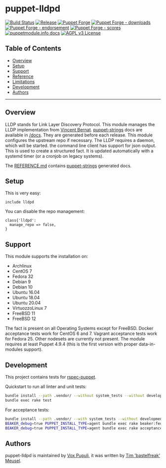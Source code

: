 # puppet-lldpd

[![Build Status](https://github.com/voxpupuli/puppet-lldpd/workflows/CI/badge.svg)](https://github.com/voxpupuli/puppet-lldpd/actions?query=workflow%3ACI)
[![Release](https://github.com/voxpupuli/puppet-lldpd/actions/workflows/release.yml/badge.svg)](https://github.com/voxpupuli/puppet-lldpd/actions/workflows/release.yml)
[![Puppet Forge](https://img.shields.io/puppetforge/v/puppet/lldpd.svg)](https://forge.puppetlabs.com/puppet/lldpd)
[![Puppet Forge - downloads](https://img.shields.io/puppetforge/dt/puppet/lldpd.svg)](https://forge.puppetlabs.com/puppet/lldpd)
[![Puppet Forge - endorsement](https://img.shields.io/puppetforge/e/puppet/lldpd.svg)](https://forge.puppetlabs.com/puppet/lldpd)
[![Puppet Forge - scores](https://img.shields.io/puppetforge/f/puppet/lldpd.svg)](https://forge.puppetlabs.com/puppet/lldpd)
[![puppetmodule.info docs](http://www.puppetmodule.info/images/badge.png)](http://www.puppetmodule.info/m/puppet-lldpd)
[![AGPL v3 License](https://img.shields.io/github/license/voxpupuli/puppet-lldpd.svg)](LICENSE)

## Table of Contents

* [Overview](#overview)
* [Setup](#setup)
* [Support](#support)
* [Reference](#reference)
* [Limitations](#limitations)
* [Development](#development)
* [Authors](#authors)

----

## Overview

LLDP stands for Link Layer Discovery Protocol. This module manages the LLDP
implementation from [Vincent Bernat](https://vincentbernat.github.io/lldpd/).
[puppet-strings](https://github.com/puppetlabs/puppet-strings#puppet-strings)
docs are available in [/docs](/docs). They are generated before each release.
This module configures the upstream repo if necessary. The LLDP requires a
daemon, which will be started. the command line client has support for json
output. This is used to create a structured fact. It is updated automatically
with a systemd timer (or a cronjob on legacy systems).

The [REFERENCE.md](REFERENCE.md) contains [puppet-strings](https://github.com/puppetlabs/puppet-strings#puppet-strings)
generated docs.

## Setup

This is very easy:

```puppet
include lldpd
```

You can disable the repo management:

```puppet
class{'lldpd':
  manage_repo => false,
}
```

## Support

This module supports the installation on:

* Archlinux
* CentOS 7
* Fedora 32
* Debian 9
* Debian 10
* Ubuntu 16.04
* Ubuntu 18.04
* Ubuntu 20.04
* VirtuozzoLinux 7
* FreeBSD 11
* FreeBSD 12

The fact is present on all Operating Systems except for FreeBSD. Docker
acceptance tests work for CentOS 6 and 7. Vagrant acceptance tests work for
Fedora 25. Other nodesets are currently not present. The module requires at
least Puppet 4.9.4 (this is the first version with proper data-in-modules
support).

## Development

This project contains tests for [rspec-puppet](http://rspec-puppet.com/).

Quickstart to run all linter and unit tests:

```bash
bundle install --path .vendor/ --without system_tests --without development --without release
bundle exec rake test
```

For acceptance tests:

```bash
bundle install --path .vendor/ --with system_tests --without development --without release
BEAKER_debug=true PUPPET_INSTALL_TYPE=agent bundle exec rake beaker:fedora-25-x64
BEAKER_debug=true PUPPET_INSTALL_TYPE=agent bundle exec rake acceptance BEAKER_set=docker/centos-7
```

## Authors

puppet-lldpd is maintained by [Vox Pupuli](https://voxpupuli.org), it was written by [Tim 'bastelfreak' Meusel](https://github.com/bastelfreak).
